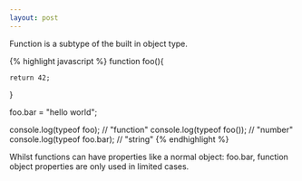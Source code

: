 ```yaml
---
layout: post
---
```


Function is a subtype of the built in object type.

{% highlight javascript %}
function foo(){

	return 42;

}

foo.bar = "hello world";

console.log(typeof foo); // "function"
console.log(typeof foo()); // "number"
console.log(typeof foo.bar); // "string"
{% endhighlight %}

Whilst functions can have properties like a normal object: foo.bar, function object properties are only used in limited cases.

